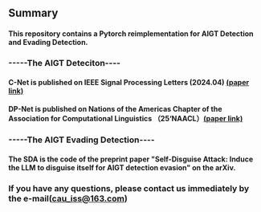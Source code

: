 ## Summary

#### This repository contains a Pytorch reimplementation for AIGT Detection and Evading Detection.

### -----The AIGT Deteciton----

#### C-Net is published on IEEE Signal Processing Letters (2024.04) [(paper link)](https://ieeexplore.ieee.org/abstract/document/10508945)
#### DP-Net is published on Nations of the Americas Chapter of the Association for Computational Linguistics （25‘NAACL）[(paper link)](https://aclanthology.org/anthology-files/anthology-files/pdf/naacl/2025.naacl-long.446.pdf)

### -----The  AIGT Evading Detection----

#### The SDA is the code of the preprint paper "Self-Disguise Attack: Induce the LLM to disguise itself for AIGT detection evasion" on the arXiv.


### If you have any questions, please contact us immediately by the e-mail(cau_iss@163.com)
